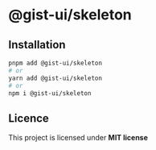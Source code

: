# @gist-ui/skeleton



## Installation

```bash
pnpm add @gist-ui/skeleton
# or
yarn add @gist-ui/skeleton
# or
npm i @gist-ui/skeleton
```

## Licence

This project is licensed under **MIT license**